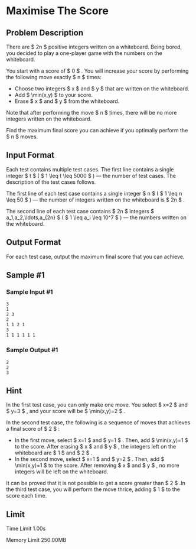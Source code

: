 # Maximise The Score

## Problem Description

There are $ 2n $ positive integers written on a whiteboard. Being bored, you decided to play a one-player game with the numbers on the whiteboard.

You start with a score of $ 0 $ . You will increase your score by performing the following move exactly $ n $ times:

- Choose two integers $ x $ and $ y $ that are written on the whiteboard.
- Add $ \min(x,y) $ to your score.
- Erase $ x $ and $ y $ from the whiteboard.

Note that after performing the move $ n $ times, there will be no more integers written on the whiteboard.

Find the maximum final score you can achieve if you optimally perform the $ n $ moves.

## Input Format

Each test contains multiple test cases. The first line contains a single integer $ t $ ( $ 1 \leq t \leq 5000 $ ) — the number of test cases. The description of the test cases follows.

The first line of each test case contains a single integer $ n $ ( $ 1 \leq n \leq 50 $ ) — the number of integers written on the whiteboard is $ 2n $ .

The second line of each test case contains $ 2n $ integers $ a_1,a_2,\ldots,a_{2n} $ ( $ 1 \leq a_i \leq 10^7 $ ) — the numbers written on the whiteboard.

## Output Format

For each test case, output the maximum final score that you can achieve.

## Sample #1

### Sample Input #1

```
3
1
2 3
2
1 1 2 1
3
1 1 1 1 1 1
```

### Sample Output #1

```
2
2
3
```

## Hint

In the first test case, you can only make one move. You select $ x=2 $ and $ y=3 $ , and your score will be $ \min(x,y)=2 $ .

In the second test case, the following is a sequence of moves that achieves a final score of $ 2 $ :

- In the first move, select $ x=1 $ and $ y=1 $ . Then, add $ \min(x,y)=1 $ to the score. After erasing $ x $ and $ y $ , the integers left on the whiteboard are $ 1 $ and $ 2 $ .
- In the second move, select $ x=1 $ and $ y=2 $ . Then, add $ \min(x,y)=1 $ to the score. After removing $ x $ and $ y $ , no more integers will be left on the whiteboard.

 It can be proved that it is not possible to get a score greater than $ 2 $ .In the third test case, you will perform the move thrice, adding $ 1 $ to the score each time.

## Limit



Time Limit
1.00s

Memory Limit
250.00MB